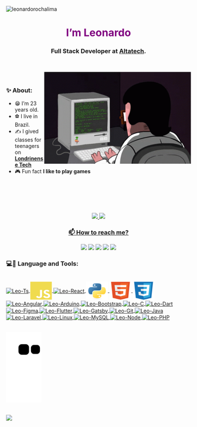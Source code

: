 <p align="left"> <img src="https://komarev.com/ghpvc/?username=leonardorochalima&label=Profile%20views&color=0e75b6&style=flat" alt="leonardorochalima" /> </p>
<span style="color: purple">
<h1 align="center">I’m Leonardo</h1>
</span>
<h3 align="center">Full Stack Developer at <a href="https://altatech.com.br/">Altatech</a>.</h3>

<br>

<p> <img align="right" src="https://github.com/LeonardoRochaLima/LeonardoRochaLima/blob/main/coding.gif" alt="gifcoding" width="400" height="250" /> </p>

<br>

### ✨ About:
- 😁 I’m 23 years old.
- ⚽ I live in Brazil.
- ✍ I gived classes for teenagers on <b> [Londrinense Tech](https://colegiolondrinense.com.br/home/noticia/52) </b>
- 🎮 Fun fact **I like to play games**

<br>
<br>
<br>
<br>
<br>

<div align="center">
  <a href="https://github.com/LeonardoRochaLima">
  <img height="190em" src="https://github-readme-stats.vercel.app/api?username=LeonardoRochaLima&show_icons=true&theme=dark&include_all_commits=true&count_private=true"/>
  <img height="190em" src="https://github-readme-stats.vercel.app/api/top-langs/?username=LeonardoRochaLima&layout=compact&langs_count=7&theme=dark"/>
</div>

<div align="center">

### 📫 How to reach me?
 
<p>
  <a href ="mailto:leonardorocha.limaa@gmail.com">
  <img src="https://img.shields.io/badge/Gmail-D14836?style=for-the-badge&logo=gmail&logoColor=white" target="_blank"></a>

  <a href="https://www.linkedin.com/in/leonardo-vinícius-r-7ba1a6118/" alt="Linkedin">
  <img src="https://img.shields.io/badge/LinkedIn-0077B5?style=for-the-badge&logo=linkedin&logoColor=white" /></a>
  
  <a href="https://www.hackerrank.com/arochaleo" alt="Hackerrank">
  <img src="https://img.shields.io/badge/-Hackerrank-2EC866?style=for-the-badge&logo=HackerRank&logoColor=black" /></a>
  
  <a href="https://www.instagram.com/arochaleo/" alt="Instagram">
  <img src="https://img.shields.io/badge/Instagram-E4405F?style=for-the-badge&logo=instagram&logoColor=white" /></a>
  
  <a href="https://twitter.com/arochaleeo" alt="Twitter">
  <img src="https://img.shields.io/badge/Twitter-1DA1F2?style=for-the-badge&logo=twitter&logoColor=white" /></a>
  
</p>
</div>
  
### 💻🔧 Language and Tools:
  
<div style="display: inline_block"><br>    
  <a href="https://www.typescriptlang.org/" alt="TypeScript">
    <img align="center" alt="Leo-Ts" height="50" width="60" src="https://cdn.jsdelivr.net/gh/devicons/devicon/icons/typescript/typescript-original.svg" />
  </a>
  <a href="https://developer.mozilla.org/pt-BR/docs/Web/JavaScript" alt="JavaScript">
    <img align="center" alt="Leo-Js" height="50" width="60" src="https://raw.githubusercontent.com/devicons/devicon/master/icons/javascript/javascript-plain.svg">
  </a>
  <a href="https://reactjs.org/" alt="React">
    <img align="center" alt="Leo-React" height="50" width="60" src="https://cdn.jsdelivr.net/gh/devicons/devicon/icons/react/react-original.svg" />
  </a>
  <a href="https://www.python.org/" alt="Python">
    <img align="center" alt="Leo-Python" height="50" width="60" src="https://raw.githubusercontent.com/devicons/devicon/master/icons/python/python-original.svg">
  </a>
  <a href="https://developer.mozilla.org/pt-BR/docs/Web/HTML" alt="HTML">
    <img align="center" alt="Leo-HTML" height="50" width="60" src="https://raw.githubusercontent.com/devicons/devicon/master/icons/html5/html5-original.svg">
  </a>
  <a href="https://developer.mozilla.org/pt-BR/docs/Web/CSS" alt="CSS">
    <img align="center" alt="Leo-CSS" height="50" width="60" src="https://raw.githubusercontent.com/devicons/devicon/master/icons/css3/css3-original.svg">
  </a>
  <a href="https://angular.io/" alt="Angular">
    <img align="center" alt="Leo-Angular" height="50" width="60" src="https://cdn.jsdelivr.net/gh/devicons/devicon/icons/angularjs/angularjs-plain.svg">
  </a>
  <a href="https://www.arduino.cc/" alt="Arduino">
    <img align="center" alt="Leo-Arduino" height="50" width="60" src="https://cdn.jsdelivr.net/gh/devicons/devicon/icons/arduino/arduino-original-wordmark.svg">
  </a>
  <a href="https://getbootstrap.com/" alt="Bootstrap">
    <img align="center" alt="Leo-Bootstrap" height="50" width="60" src="https://cdn.jsdelivr.net/gh/devicons/devicon/icons/bootstrap/bootstrap-original.svg">
  </a>
  <a href="https://www.cprogramming.com/" alt="C">
    <img align="center" alt="Leo-C" height="50" width="60" src="https://cdn.jsdelivr.net/gh/devicons/devicon/icons/c/c-original.svg">
  </a>
  <a href="https://dart.dev/" alt="Dart">
    <img align="center" alt="Leo-Dart" height="50" width="60" src="https://cdn.jsdelivr.net/gh/devicons/devicon/icons/dart/dart-original.svg">
  </a>
  <a href="https://www.figma.com/" alt="Figma">
    <img align="center" alt="Leo-Figma" height="50" width="60" src="https://cdn.jsdelivr.net/gh/devicons/devicon/icons/figma/figma-original.svg">
  </a>
  <a href="https://flutter.dev/" alt="Flutter">
    <img align="center" alt="Leo-Flutter" height="50" width="60" src="https://cdn.jsdelivr.net/gh/devicons/devicon/icons/flutter/flutter-original.svg">
  </a>
  <a href="https://www.gatsbyjs.com/" alt="Gatsby">
    <img align="center" alt="Leo-Gatsby" height="50" width="60" src="https://cdn.jsdelivr.net/gh/devicons/devicon/icons/gatsby/gatsby-plain.svg">
  </a>
  <a href="https://git-scm.com/" alt="Git">
    <img align="center" alt="Leo-Git" height="50" width="60" src="https://cdn.jsdelivr.net/gh/devicons/devicon/icons/git/git-original.svg">
  </a>
  <a href="https://www.java.com/pt-BR/" alt="Java">
    <img align="center" alt="Leo-Java" height="50" width="60" src="https://cdn.jsdelivr.net/gh/devicons/devicon/icons/java/java-original.svg">
  </a>
  <a href="https://laravel.com/" alt="Laravel">
    <img align="center" alt="Leo-Laravel" height="50" width="60" src="https://cdn.jsdelivr.net/gh/devicons/devicon/icons/laravel/laravel-plain-wordmark.svg">
  </a>
  <a href="https://www.linux.org/" alt="Linux">
    <img align="center" alt="Leo-Linux" height="50" width="60" src="https://cdn.jsdelivr.net/gh/devicons/devicon/icons/linux/linux-original.svg">
  </a>
  <a href="https://www.mysql.com/" alt="MySQL">
    <img align="center" alt="Leo-MySQL" height="50" width="60" src="https://cdn.jsdelivr.net/gh/devicons/devicon/icons/mysql/mysql-original-wordmark.svg">
  </a>
  <a href="https://nodejs.org/en/" alt="Node">
    <img align="center" alt="Leo-Node" height="50" width="60" src="https://cdn.jsdelivr.net/gh/devicons/devicon/icons/nodejs/nodejs-original-wordmark.svg">
  </a>
  <a href="https://www.php.net/" alt="PHP">
    <img align="center" alt="Leo-PHP" height="50" width="60" src="https://cdn.jsdelivr.net/gh/devicons/devicon/icons/php/php-original.svg">
  </a>
  
</div>

<br>

![Snake animation](https://github.com/LeonardoRochaLima/LeonardoRochaLima/blob/output/github-contribution-grid-snake.svg)

<br>

<img src="https://cr-skills-chart-widget.azurewebsites.net/api/api?username=leonardorochalima&skills=Java,PHP,Python,HTML,CSS,SCSS,JavaScript,JSON,Other&bg=808080&show-other-skills=true&width=800"/>
